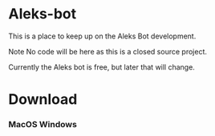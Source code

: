 # Aleks-bot
This is a place to keep up on the Aleks Bot development.

Note No code will be here as this is a closed source project.

Currently the Aleks bot is free, but later that will change.

<h1>Download</h1>
<h3>MacOS                        Windows</h3>
